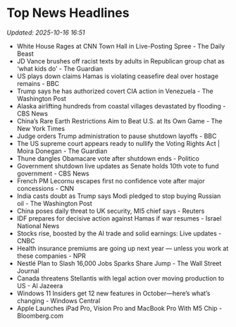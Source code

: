 # Top News Headlines

_Updated: 2025-10-16 16:51_

- White House Rages at CNN Town Hall in Live-Posting Spree - The Daily Beast
- JD Vance brushes off racist texts by adults in Republican group chat as ‘what kids do’ - The Guardian
- US plays down claims Hamas is violating ceasefire deal over hostage remains - BBC
- Trump says he has authorized covert CIA action in Venezuela - The Washington Post
- Alaska airlifting hundreds from coastal villages devastated by flooding - CBS News
- China’s Rare Earth Restrictions Aim to Beat U.S. at Its Own Game - The New York Times
- Judge orders Trump administration to pause shutdown layoffs - BBC
- The US supreme court appears ready to nullify the Voting Rights Act | Moira Donegan - The Guardian
- Thune dangles Obamacare vote after shutdown ends - Politico
- Government shutdown live updates as Senate holds 10th vote to fund government - CBS News
- French PM Lecornu escapes first no confidence vote after major concessions - CNN
- India casts doubt as Trump says Modi pledged to stop buying Russian oil - The Washington Post
- China poses daily threat to UK security, MI5 chief says - Reuters
- IDF prepares for decisive action against Hamas if war resumes - Israel National News
- Stocks rise, boosted by the AI trade and solid earnings: Live updates - CNBC
- Health insurance premiums are going up next year — unless you work at these companies - NPR
- Nestlé Plan to Slash 16,000 Jobs Sparks Share Jump - The Wall Street Journal
- Canada threatens Stellantis with legal action over moving production to US - Al Jazeera
- Windows 11 Insiders get 12 new features in October—here’s what’s changing - Windows Central
- Apple Launches iPad Pro, Vision Pro and MacBook Pro With M5 Chip - Bloomberg.com
